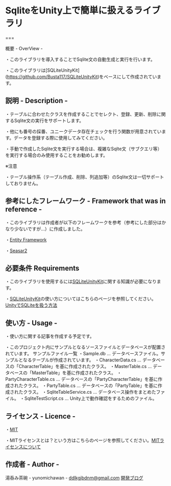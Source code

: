 # SqliteをUnity上で簡単に扱えるライブラリ
===

概要 - OverView -

・このライブラリを導入することでSqlite文の自動生成と実行を行います。

・このライブラリは[SQLiteUnityKit] (https://github.com/Busta117/SQLiteUnityKit)をベースにして作成されています。

## 説明  - Description -

・テーブルに合わせたクラスを作成することでセレクト、登録、更新、削除に関するSqlite文の実行をサポートします。

・他にも番号の採番、ユニークデータ存在チェックを行う関数が用意されています。データを登録する際に使用してみてください。

・手動で作成したSqlite文を実行する場合は、複雑なSqlte文（サブクエリ等）を実行する場合のみ使用することをお勧めします。

※注意

・テーブル操作系（テーブル作成、削除、列追加等）のSqlite文は一切サポートしておりません。

## 参考にしたフレームワーク  - Framework that was in reference -

・このライブラリは作成者が以下のフレームワークを参考（参考にした部分はかなり少ないですが...）に作成しました。

・[Entity Framework](https://msdn.microsoft.com/ja-jp/library/bb399567.aspx)

・[Seasar2](http://www.seasar.org/)

## 必要条件 Requirements

・このライブラリを使用するには[SQLiteUnityKit](https://github.com/Busta117/SQLiteUnityKit)に関する知識が必要になります。

・[SQLiteUnityKit](https://github.com/Busta117/SQLiteUnityKit)の使い方についてはこちらのページを参照してください。[UnityでSQLiteを扱う方法](http://qiita.com/hiroyuki7/items/5335e391c9ed397aee50)

## 使い方 - Usage -

・使い方に関する記事を作成する予定です。

・このプロジェクト内にサンプルとなるソースファイルとデータベースが配置されています。
	サンプルファイル一覧
	 ・Sample.db 				… データベースファイル。サンプルとなるテーブルが作成されています。
	 ・CharacterData.cs 		… データベースの「CharacterTable」を基に作成されたクラス。
	 ・MasterTable.cs 			… データベースの「MasterTable」を基に作成されたクラス。
	 ・PartyCharacterTable.cs 	… データベースの「PartyCharacterTable」を基に作成されたクラス。
	 ・PartyTable.cs 			… データベースの「PartyTable」を基に作成されたクラス。
	 ・SqliteTableService.cs 	… データベース操作をまとめたファイル。
	 ・SqliteTestScript.cs 		… Unity上で動作確認をするためのファイル。

## ライセンス - Licence -

・[MIT](https://github.com/yunomichawan/ConvenientSqliteForUnity/blob/master/LICENSE)

・MITライセンスとは？という方はこちらのページを参照してください。[MITライセンスについて](http://wisdommingle.com/mit-license/)

## 作成者 - Author -

湯呑み茶碗 - yunomichawan - <ddlkgjbdnm@gmail.com>
[開発ブログ](http://yunomichawan.hatenablog.com/)
